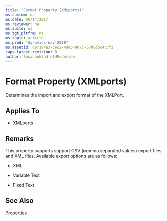```yaml
---
title: "Format Property (XMLports)"
ms.custom: na
ms.date: 06/14/2017
ms.reviewer: na
ms.suite: na
ms.tgt_pltfrm: na
ms.topic: article
ms.prod: "dynamics-nav-2018"
ms.assetid: d97194a3-cec2-4de3-9075-5708d5c4c7f2
caps.latest.revision: 8
author: SusanneWindfeldPedersen
---
```


# Format Property (XMLports)
Determines the import and export format of the XMLPort.  
  
## Applies To  
  
-   XMLports  
  
## Remarks  
 This property supports support CSV (comma separated values) export files and XML files. Available export options are as follows:  
  
-   XML  
  
-   Variable Text  
  
-   Fixed Text  
  
## See Also  
 [Properties](devenv-properties.md)